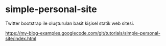 simple-personal-site
====================

Twitter bootstrap ile oluşturulan basit kişisel statik web sitesi.

https://my-blog-examples.googlecode.com/git/tutorials/simple-personal-site/index.html
